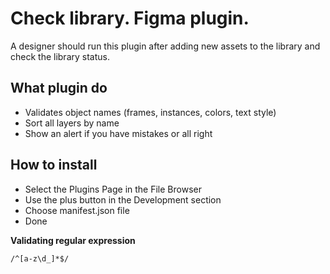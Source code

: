 # Check library. Figma plugin. 
A designer should run this plugin after adding new assets to the library and check the library status.

## What plugin do
* Validates object names (frames, instances, colors, text style)
* Sort all layers by name
* Show an alert if you have mistakes or all right

## How to install
* Select the Plugins Page in the File Browser
* Use the plus button in the Development section
* Choose manifest.json file
* Done

**Validating regular expression**

    /^[a-z\d_]*$/